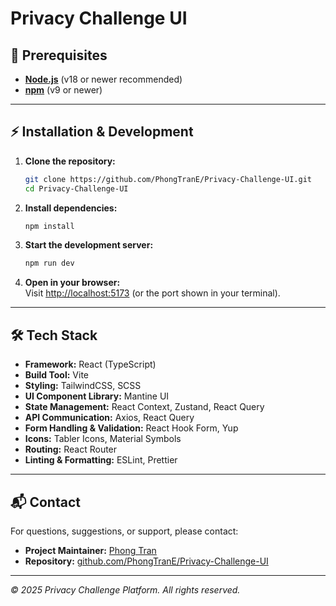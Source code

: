 # Privacy Challenge UI

## 🚀 Prerequisites

- [**Node.js**](https://nodejs.org/) (v18 or newer recommended)  
- [**npm**](https://www.npmjs.com/) (v9 or newer)

---

## ⚡ Installation & Development

1. **Clone the repository:**
   ```bash
   git clone https://github.com/PhongTranE/Privacy-Challenge-UI.git
   cd Privacy-Challenge-UI
   ```

2. **Install dependencies:**
   ```bash
   npm install
   ```

3. **Start the development server:**
   ```bash
   npm run dev
   ```

4. **Open in your browser:**  
   Visit [http://localhost:5173](http://localhost:5173) (or the port shown in your terminal).

---

## 🛠️ Tech Stack

- **Framework:** React (TypeScript)
- **Build Tool:** Vite
- **Styling:** TailwindCSS, SCSS
- **UI Component Library:** Mantine UI
- **State Management:** React Context, Zustand, React Query
- **API Communication:** Axios, React Query
- **Form Handling & Validation:** React Hook Form, Yup
- **Icons:** Tabler Icons, Material Symbols
- **Routing:** React Router
- **Linting & Formatting:** ESLint, Prettier

---

## 📬 Contact

For questions, suggestions, or support, please contact:

- **Project Maintainer:** [Phong Tran](mailto:phongtranhk20@gmail.com)
- **Repository:** [github.com/PhongTranE/Privacy-Challenge-UI](https://github.com/PhongTranE/Privacy-Challenge-UI)

---

_© 2025 Privacy Challenge Platform. All rights reserved._